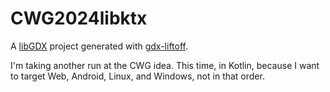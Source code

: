 # CWG2024libktx

A [libGDX](https://libgdx.com/) project generated with [gdx-liftoff](https://github.com/libgdx/gdx-liftoff).

I'm taking another run at the CWG idea. This time, in Kotlin, because
I want to target Web, Android, Linux, and Windows, not in that order.

